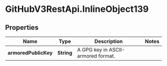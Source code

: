 # GitHubV3RestApi.InlineObject139

## Properties

Name | Type | Description | Notes
------------ | ------------- | ------------- | -------------
**armoredPublicKey** | **String** | A GPG key in ASCII-armored format. | 


